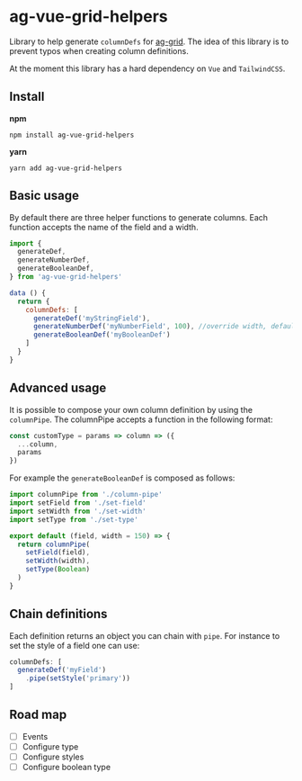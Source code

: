 # ag-vue-grid-helpers
Library to help generate `columnDefs` for [ag-grid](https://www.ag-grid.com/). The idea of this library is to prevent typos when creating column definitions. 

At the moment this library has a hard dependency on `Vue` and `TailwindCSS`.

## Install
**npm**
```
npm install ag-vue-grid-helpers
```

**yarn**
```
yarn add ag-vue-grid-helpers
```

## Basic usage
By default there are three helper functions to generate columns. Each function accepts the name of the field and a width.
```js
import {
  generateDef,
  generateNumberDef,
  generateBooleanDef,
} from 'ag-vue-grid-helpers'

data () {
  return {
    columnDefs: [
      generateDef('myStringField'),
      generateNumberDef('myNumberField', 100), //override width, default = 150
      generateBooleanDef('myBooleanDef')
    ]
  }
}
```
## Advanced usage
It is possible to compose your own column definition by using the `columnPipe`. The columnPipe accepts a function in the following format: 

```js
const customType = params => column => ({
  ...column,
  params
})
```

For example the `generateBooleanDef` is composed as follows: 
```js
import columnPipe from './column-pipe'
import setField from './set-field'
import setWidth from './set-width'
import setType from './set-type'

export default (field, width = 150) => {
  return columnPipe(
    setField(field),
    setWidth(width),
    setType(Boolean)
  )
}
```

## Chain definitions

Each definition returns an object you can chain with `pipe`. For instance to set the style of a field one can use:
```js
columnDefs: [
  generateDef('myField')
    .pipe(setStyle('primary'))
]
```

## Road map
* [ ]  Events
* [ ]  Configure type
* [ ]  Configure styles
* [ ]  Configure boolean type